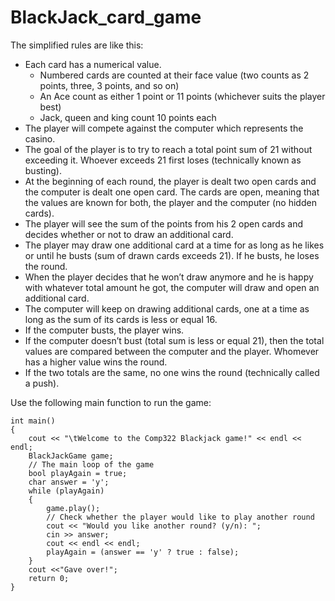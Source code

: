 # BlackJack_card_game
The simplified rules are like this:
- Each card has a numerical value.
  - Numbered cards are counted at their face value (two counts as 2
points, three, 3 points, and so on)
  - An Ace count as either 1 point or 11 points (whichever suits the player
best)
  - Jack, queen and king count 10 points each
- The player will compete against the computer which represents the casino.
- The goal of the player is to try to reach a total point sum of 21 without
exceeding it. Whoever exceeds 21 first loses (technically known as busting).
- At the beginning of each round, the player is dealt two open cards and the computer is dealt one open card. The cards are open, meaning that the
values are known for both, the player and the computer (no hidden cards).
- The player will see the sum of the points from his 2 open cards and decides
whether or not to draw an additional card.
- The player may draw one additional card at a time for as long as he likes or
until he busts (sum of drawn cards exceeds 21). If he busts, he loses the
round.
- When the player decides that he won’t draw anymore and he is happy with
whatever total amount he got, the computer will draw and open an
additional card.
- The computer will keep on drawing additional cards, one at a time as long as
the sum of its cards is less or equal 16.
- If the computer busts, the player wins.
- If the computer doesn’t bust (total sum is less or equal 21), then the total values are compared between the computer and the player. Whomever has a higher value wins the round.
- If the two totals are the same, no one wins the round (technically called a push).

Use the following main function to run the game:
```
int main() 
{
    cout << "\tWelcome to the Comp322 Blackjack game!" << endl << endl;
    BlackJackGame game;
    // The main loop of the game
    bool playAgain = true; 
    char answer = 'y'; 
    while (playAgain)
    {
        game.play();
        // Check whether the player would like to play another round
        cout << "Would you like another round? (y/n): ";
        cin >> answer;
        cout << endl << endl;
        playAgain = (answer == 'y' ? true : false);
    }
    cout <<"Gave over!";
    return 0; 
}
```
